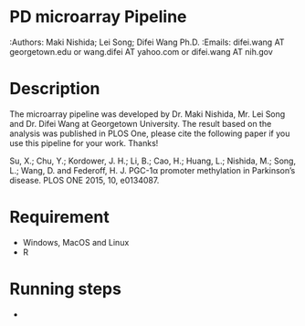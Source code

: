 PD microarray Pipeline 
======================

:Authors: Maki Nishida; Lei Song; Difei Wang Ph.D.
:Emails: difei.wang AT georgetown.edu or wang.difei AT yahoo.com or difei.wang AT nih.gov

Description
===========
The microarray pipeline was developed by Dr. Maki Nishida, Mr. Lei Song and Dr. Difei Wang at Georgetown University. The result based on the analysis was published in PLOS One, please cite the following paper if you use this pipeline for your work. Thanks!

Su, X.; Chu, Y.; Kordower, J. H.; Li, B.; Cao, H.; Huang, L.; Nishida, M.; Song, L.; Wang, D. and Federoff, H. J. PGC-1α promoter methylation in Parkinson’s disease. PLOS ONE 2015, 10, e0134087.

Requirement
===========

  - Windows, MacOS and Linux
  - R

Running steps
=============
-

